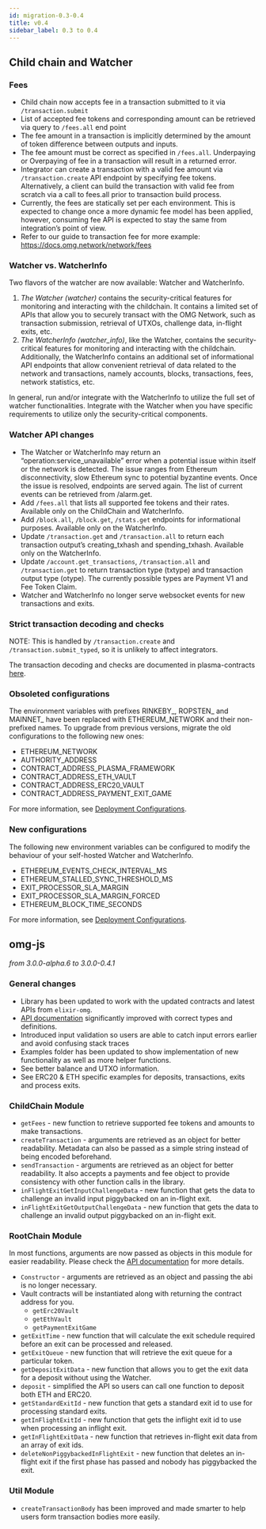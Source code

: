 ```yaml
---
id: migration-0.3-0.4
title: v0.4
sidebar_label: 0.3 to 0.4
---
```


## Child chain and Watcher

### Fees
- Child chain now accepts fee in a transaction submitted to it via `/transaction.submit` 
- List of accepted fee tokens and corresponding amount can be retrieved via query to `/fees.all` end point
- The fee amount in a transaction is implicitly determined by the amount of token difference between outputs and inputs. 
- The fee amount must be correct as specified in `/fees.all`. Underpaying or Overpaying of fee in a transaction will result in a returned error.
- Integrator can create a transaction with a valid fee amount via `/transaction.create` API endpoint by specifying fee tokens. Alternatively, a client can build the transaction with valid fee from scratch via a call to fees.all prior to transaction build process.
- Currently, the fees are statically set per each environment. This is expected to change once a more dynamic fee model has been applied, however, consuming fee API is expected to stay the same from integration’s point of view.
- Refer to our guide to transaction fee for more example: https://docs.omg.network/network/fees

### Watcher vs. WatcherInfo
Two flavors of the watcher are now available: Watcher and WatcherInfo.

1. *The Watcher (watcher)* contains the security-critical features for monitoring and interacting with the childchain. It contains a limited set of APIs that allow you to securely transact with the OMG Network, such as transaction submission, retrieval of UTXOs, challenge data, in-flight exits, etc.
2. *The WatcherInfo (watcher_info)*, like the Watcher, contains the security-critical features for monitoring and interacting with the childchain. Additionally, the WatcherInfo contains an additional set of informational API endpoints that allow convenient retrieval of data related to the network and transactions, namely accounts, blocks, transactions, fees, network statistics, etc.

In general, run and/or integrate with the WatcherInfo to utilize the full set of watcher functionalities. Integrate with the Watcher when you have specific requirements to utilize only the security-critical components.

### Watcher API changes
- The Watcher or WatcherInfo may return an “operation:service_unavailable” error when a potential issue within itself or the network is detected. The issue ranges from Ethereum disconnectivity, slow Ethereum sync to potential byzantine events. Once the issue is resolved, endpoints are served again. The list of current events can be retrieved from /alarm.get.
- Add `/fees.all` that lists all supported fee tokens and their rates. Available only on the ChildChain and WatcherInfo.
- Add `/block.all`, `/block.get`, `/stats.get` endpoints for informational purposes. Available only on the WatcherInfo.
- Update `/transaction.get` and `/transaction.all` to return each transaction output’s creating_txhash and spending_txhash. Available only on the WatcherInfo.
- Update `/account.get_transactions`, `/transaction.all` and `/transaction.get` to return transaction type (txtype) and transaction output type (otype). The currently possible types are Payment V1 and Fee Token Claim.
- Watcher and WatcherInfo no longer serve websocket events for new transactions and exits.

### Strict transaction decoding and checks

NOTE: This is handled by `/transaction.create` and `/transaction.submit_typed`, so it is unlikely to affect integrators.

The transaction decoding and checks are documented in plasma-contracts [here](https://github.com/omgnetwork/plasma-contracts/blob/master/plasma_framework/docs/integration-docs/integration-doc.md#transactions).

### Obsoleted configurations
The environment variables with prefixes RINKEBY_, ROPSTEN_ and MAINNET_ have been replaced with ETHEREUM_NETWORK and their non-prefixed names. To upgrade from previous versions, migrate the old configurations to the following new ones:

- ETHEREUM_NETWORK
- AUTHORITY_ADDRESS
- CONTRACT_ADDRESS_PLASMA_FRAMEWORK
- CONTRACT_ADDRESS_ETH_VAULT
- CONTRACT_ADDRESS_ERC20_VAULT
- CONTRACT_ADDRESS_PAYMENT_EXIT_GAME

For more information, see [Deployment Configurations](https://github.com/omgnetwork/elixir-omg/blob/master/docs/deployment_configuration.md).

### New configurations
The following new environment variables can be configured to modify the behaviour of your self-hosted Watcher and WatcherInfo.

- ETHEREUM_EVENTS_CHECK_INTERVAL_MS
- ETHEREUM_STALLED_SYNC_THRESHOLD_MS
- EXIT_PROCESSOR_SLA_MARGIN
- EXIT_PROCESSOR_SLA_MARGIN_FORCED
- ETHEREUM_BLOCK_TIME_SECONDS

For more information, see [Deployment Configurations](https://github.com/omgnetwork/elixir-omg/blob/master/docs/deployment_configuration.md).

## omg-js
*from 3.0.0-alpha.6 to 3.0.0-0.4.1*

### General changes
- Library has been updated to work with the updated contracts and latest APIs from `elixir-omg`.
- [API documentation](https://docs.omg.network/omg-js/) significantly improved with correct types and definitions.
- Introduced input validation so users are able to catch input errors earlier and avoid confusing stack traces
- Examples folder has been updated to show implementation of new functionality as well as more helper functions.
- See better balance and UTXO information.
- See ERC20 & ETH specific examples for deposits, transactions, exits and process exits.

### ChildChain Module
- `getFees` - new function to retrieve supported fee tokens and amounts to make transactions.
- `createTransaction` - arguments are retrieved as an object for better readability. Metadata can also be passed as a simple string instead of being encoded beforehand.
- `sendTransaction` - arguments are retrieved as an object for better readability. It also accepts a payments and fee object to provide consistency with other function calls in the library. 
- `inFlightExitGetInputChallengeData` - new function that gets the data to challenge an invalid input piggybacked on an in-flight exit.
- `inFlightExitGetOutputChallengeData` - new function that gets the data to challenge an invalid output piggybacked on an in-flight exit.

### RootChain Module
In most functions, arguments are now passed as objects in this module for easier readability. Please check the [API documentation](https://docs.omg.network/omg-js/) for more details.
- `Constructor` - arguments are retrieved as an object and passing the abi is no longer necessary. 
- Vault contracts will be instantiated along with returning the contract address for you.
    - `getErc20Vault`
    - `getEthVault`
    - `getPaymentExitGame`
- `getExitTime` - new function that will calculate the exit schedule required before an exit can be processed and released.
- `getExitQueue` - new function that will retrieve the exit queue for a particular token.
- `getDepositExitData` - new function that allows you to get the exit data for a deposit without using the Watcher.
- `deposit` - simplified the API so users can call one function to deposit both ETH and ERC20.
- `getStandardExitId` - new function that gets a standard exit id to use for processing standard exits.
- `getInFlightExitId` - new function that gets the inflight exit id to use when processing an inflight exit.
- `getInFlightExitData` - new function that retrieves in-flight exit data from an array of exit ids.
- `deleteNonPiggybackedInFlightExit` - new function that deletes an in-flight exit if the first phase has passed and nobody has piggybacked the exit.

### Util Module
- `createTransactionBody` has been improved and made smarter to help users form transaction bodies more easily.
